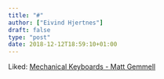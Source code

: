 ```yaml
---
title: "#"
author: ["Eivind Hjertnes"]
draft: false
type: "post"
date: 2018-12-12T18:59:10+01:00
---
```


Liked: [Mechanical
Keyboards - Matt Gemmell](https://mattgemmell.com/mechanical-keyboards/)
